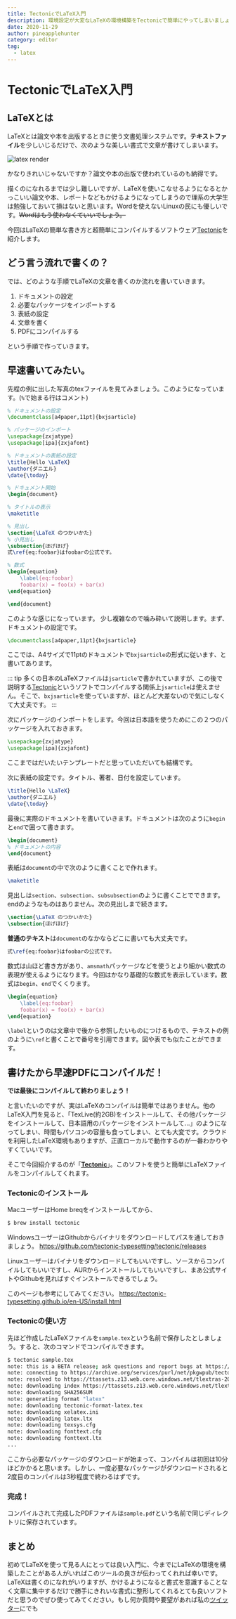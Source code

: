 ```yaml
---
title: TectonicでLaTeX入門
description: 環境設定が大変なLaTeXの環境構築をTectonicで簡単にやってしまいましょう
date: 2020-11-29
author: pineapplehunter
category: editor
tag:
  - latex
---
```


# TectonicでLaTeX入門

## LaTeXとは

LaTeXとは論文や本を出版するときに使う文書処理システムです。**テキストファイル**を少しいじるだけで、次のような美しい書式で文章が書けてしまいます。

![latex render](../.vuepress/public/imgs/tectonic/latex.png)

かなりきれいじゃないですか？論文や本の出版で使われているのも納得です。

描くのになれるまでは少し難しいですが、LaTeXを使いこなせるようになるとかっこいい論文や本、レポートなどもかけるようになってしまうので理系の大学生は勉強しておいて損はないと思います。Wordを使えないLinuxの民にも優しいです。~~Wordはもう使わなくていいでしょう。~~

今回はLaTeXの簡単な書き方と超簡単にコンパイルするソフトウェア[Tectonic][]を紹介します。

## どう言う流れで書くの？

では、どのような手順でLaTeXの文章を書くのか流れを書いていきます。

1. ドキュメントの設定
2. 必要なパッケージをインポートする
3. 表紙の設定
4. 文章を書く
5. PDFにコンパイルする

という手順で作っていきます。

## 早速書いてみたい。

先程の例に出した写真のtexファイルを見てみましょう。このようになっています。(`%`で始まる行はコメント)

```latex
% ドキュメントの設定
\documentclass[a4paper,11pt]{bxjsarticle}

% パッケージのインポート
\usepackage{zxjatype}
\usepackage[ipa]{zxjafont}

% ドキュメントの表紙の設定
\title{Hello \LaTeX}
\author{ダニエル}
\date{\today}

% ドキュメント開始
\begin{document}

% タイトルの表示
\maketitle

% 見出し
\section{\LaTeX のつかいかた}
% 小見出し
\subsection{ほげほげ}
式\ref{eq:foobar}はfoobarの公式です。

% 数式
\begin{equation}
    \label{eq:foobar}
    foobar(x) = foo(x) + bar(x)
\end{equation}

\end{document}
```

このような感じになっています。
少し複雑なので噛み砕いて説明します。まず、ドキュメントの設定です。

```latex
\documentclass[a4paper,11pt]{bxjsarticle}
```

ここでは、A4サイズで11ptのドキュメントで`bxjsarticle`の形式に従います、と書いてあります。

::: tip
多くの日本のLaTeXファイルは`jsarticle`で書かれていますが、この後で説明する[Tectonic][]というソフトでコンパイルする関係上`jsarticle`は使えません。そこで、`bxjsarticle`を使っていますが、ほとんど大差ないので気にしなくて大丈夫です。
:::

次にパッケージのインポートをします。今回は日本語を使うためにこの２つのパッケージを入れておきます。

```latex
\usepackage{zxjatype}
\usepackage[ipa]{zxjafont}
```

ここまではだいたいテンプレートだと思っていただいても結構です。

次に表紙の設定です。タイトル、著者、日付を設定しています。

```latex
\title{Hello \LaTeX}
\author{ダニエル}
\date{\today}
```

最後に実際のドキュメントを書いていきます。ドキュメントは次のように`begin`と`end`で囲って書きます。

```latex
\begin{document}
% ドキュメントの内容
\end{document}
```

表紙は`document`の中で次のように書くことで作れます。

```latex
\maketitle
```

見出しは`section`、`subsection`、`subsubsection`のように書くことでできます。endのようなものはありません。次の見出しまで続きます。

```latex
\section{\LaTeX のつかいかた}
\subsection{ほげほげ}
```

**普通のテキスト**は`document`のなかならどこに書いても大丈夫です。

```latex
式\ref{eq:foobar}はfoobarの公式です。
```

数式は山ほど書き方があり、`amsmath`パッケージなどを使うとより細かい数式の表現が使えるようになります。今回はかなり基礎的な数式を表示しています。数式は`begin`、`end`でくくります。

```latex
\begin{equation}
    \label{eq:foobar}
    foobar(x) = foo(x) + bar(x)
\end{equation}
```

`\label`というのは文章中で後から参照したいものにつけるもので、テキストの例のように`\ref`と書くことで番号を引用できます。図や表でも似たことができます。

## 書けたから早速PDFにコンパイルだ！

**では最後にコンパイルして終わりましょう！**

と言いたいのですが、実はLaTeXのコンパイルは簡単ではありません。他のLaTeX入門を見ると、「TexLive(約2GB)をインストールして、その他パッケージをインストールして、日本語用のパッケージをインストールして...」のようになってしまい、時間もパソコンの容量も食ってしまい、とても大変です。クラウドを利用したLaTeX環境もありますが、正直ローカルで動作するのが一番わかりやすくていいです。

そこで今回紹介するのが「**[Tectonic][]**」。このソフトを使うと簡単にLaTeXファイルをコンパイルしてくれます。

### Tectonicのインストール

MacユーザーはHome breqをインストールしてから、

```bash
$ brew install tectonic
```

WindowsユーザーはGithubからバイナリをダウンロードしてパスを通しておきましょう。
https://github.com/tectonic-typesetting/tectonic/releases

Linuxユーザーはバイナリをダウンロードしてもいいですし、ソースからコンパイルしてもいいですし、AURからインストールしてもいいですし、まあ公式サイトやGithubを見ればすぐインストールできるでしょう。

このページも参考にしてみてください。
https://tectonic-typesetting.github.io/en-US/install.html

### Tectonicの使い方

先ほど作成したLaTeXファイルを`sample.tex`という名前で保存したとしましょう。すると、次のコマンドでコンパイルできます。

```bash
$ tectonic sample.tex
note: this is a BETA release; ask questions and report bugs at https://tectonic.newton.cx/
note: connecting to https://archive.org/services/purl/net/pkgwpub/tectonic-default
note: resolved to https://ttassets.z13.web.core.windows.net/tlextras-2020.0r0.tar
note: downloading index https://ttassets.z13.web.core.windows.net/tlextras-2020.0r0.tar.index.gz
note: downloading SHA256SUM
note: generating format "latex"
note: downloading tectonic-format-latex.tex
note: downloading xelatex.ini
note: downloading latex.ltx
note: downloading texsys.cfg
note: downloading fonttext.cfg
note: downloading fonttext.ltx
...
```

ここから必要なパッケージのダウンロードが始まって、コンパイルは初回は10分ほどかかると思います。しかし、一度必要なパッケージがダウンロードされると2度目のコンパイルは3秒程度で終わるはずです。

### 完成！

コンパイルされて完成したPDFファイルは`sample.pdf`という名前で同じディレクトリに保存されています。

## まとめ
初めてLaTeXを使って見る人にとっては良い入門に、今までにLaTeXの環境を構築したことがある人がいればこのツールの良さが伝わってくれれば幸いです。LaTeXは書くのになれがいりますが、かけるようになると書式を意識することなく文章に集中するだけで勝手にきれいな書式に整形してくれるとても良いソフトだと思うのでぜひ使ってみてください。もし何か質問や要望があれば私の[ツイッター](https://twitter.com/daniel_program)にでも

[Tectonic]: https://tectonic-typesetting.github.io/en-US/
